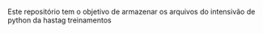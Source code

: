 Este repositório tem o objetivo de armazenar os arquivos do intensivão de python da hastag treinamentos